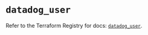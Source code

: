 # `datadog_user`

Refer to the Terraform Registry for docs: [`datadog_user`](https://registry.terraform.io/providers/datadog/datadog/3.51.0/docs/resources/user).
